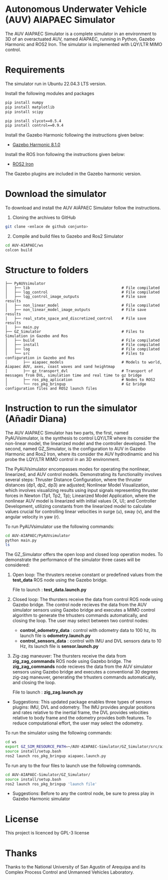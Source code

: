 # Autonomous Underwater Vehicle (AUV) AIAPAEC Simulator

The AUV AIAPAEC Simulator is a complete simulator in an environment to 3D of an overactuated AUV, named AIAPAEC, running in Python, Gazebo Harmonic and ROS2 Iron. The simulator is implemented with LQY/LTR MIMO control.

# Requirements

The simulator run in Ubuntu 22.04.3 LTS version.

Install the following modules and packages
~~~bash
pip install numpy
pip install matplotlib
pip install scipy 
~~~
~~~bash
pip install slycot==0.5.4
pip install control==0.9.4
~~~

Install the Gazebo Harmonic following the instructions given below: 
* [Gazebo Harmonic 8.1.0](https://gazebosim.org/docs/harmonic/install)

Install the ROS Iron following the instructions given below:
* [ROS2 Iron](https://docs.ros.org/en/iron/index.html)

The Gazebo plugins are included in the Gazebo harmonic version.

# Download the simulator

To download and install the AUV AIÁPAEC Simulator follow the instructions. 

1. Cloning the archives to GitHub

~~~bash
git clone <enlace de github conjunto>
~~~

2. Compile and build files to Gazebo and Ros2 Simulator

~~~bash
cd AUV-AIAPAEC/ws
colcon build
~~~

# Structure to folders
    ├── PyAUVsimulator
    │   ├── lib                                         # File compilated
    │   ├── lqg_control                                 # File compilated
    │   ├── lqg_control_image_outputs                   # File save results
    │   ├── non_linear_model                            # File compilated
    │   ├── non_linear_model_image_outputs              # File save results
    │   ├── real_state_space_and_discretized_control    # File save results
    │   ├── main.py  
    ├── GZ_Simulator                                    # Files to Simulation in Gazebo and Ros
    │   ├── build                                       # File compilated
    │   ├── install                                     # File compilated
    │   ├── log                                         # File compilated
    │   └── src                                         # Files to configuration in Gazebo and Ros
    │       ├── aiapaec_models                          # Models to world, Aiapaec AUV, axes, coast waves and sand heightmap
    │       ├── gz_transport_dvl                        # Transport of messages from DVL, simulation time and real time to gz bridge
    │       ├── ros_pkg_aplication                      # Nodes to ROS2
    │       └── ros_pkg_bringup                         # Gz bridge configuration files and ROS2 launch files 
    
# Instruction to run the simulator (Añadir Diana)

The AUV AIAPAEC Simulator has two parts, the first, named PyAUVsimulator, is the synthesis to control LQY/LTR where its consider the non-linear model, the linearized model and the controller developed. The second, named GZ_Simulator, is the configuration to AUV in Gazebo Harmonic and Ros2 Iron, where its consider the AUV hydrodinamic and his probe the LQY/LTR MIMO control in an 3D environment.

The PyAUVsimulator encompasses modes for operating the nonlinear, linearized, and AUV control models. Demonstrating its functionality involves several steps: Thruster Distance Configuration, where the thruster distances (dp1, dp2, dp3) are adjusted; Nonlinear Model Visualization, which involves visualizing results using input signals representing thruster forces in Newton (Tp1, Tp2, Tp); Linearized Model Application, where the nonlinear AUV model is linearized with initial values (X, U); and Controller Development, utilizing constants from the linearized model to calculate values crucial for controlling linear velocities in surge (u), sway (v), and the angular velocity in yaw (r).

To run PyAUVsimulator use the following commands:
~~~bash
cd AUV-AIAPAEC/PyAUVsimulator
python main.py
ls
~~~

The GZ_Simulator offers the open loop and closed loop operation modes. To demonstrate the performance of the simulator three cases will be considered:

1. Open loop: The thrusters receive constant or predefined values from the **test_data** ROS node using the Gazebo bridge.

    File to launch : **test_data.launch.py**

2. Closed loop: The thursters receive the data from control ROS node using Gazebo bridge. The control node recieves the data from the AUV simulator sensors using Gazebo bridge and executes a MIMO control algorithm to generate the trhusters commands automatically, and closing the loop. The user may select between two control nodes:

    - **control_odometry_data** : control with odometry data to 100 hz, its launch file is **odometry.launch.py**
    - **control_sensors_data** : control with IMU and DVL sensors data to 10 Hz, its launch file is **sensor.launch.py**

3. Zig-zag maneuver: The thursters receive the data from **zig_zag_commands** ROS node using Gazebo bridge. The **zig_zag_commands** node recieves the data from the AUV simulator sensors using Gazebo bridge and executes a conventional 30 degrees zig-zag maneuver, generating the trhusters commands automatically, and closing the loop. 
    
    File to launch : **zig_zag.launch.py**

* Suggestions: This updated package enables three types of sensors plugins: IMU, DVL and odometry. The IMU provides angular positions and rates relative to the inertial frame, the DVL provides velocities relative to body frame and the odometry provides both features. To reduce computational effort, the user may select the odometry. 

To run the simulator using the following commands:

~~~bash
cd ws
export GZ_SIM_RESOURCE_PATH=~/AUV-AIAPAEC-Simulator/GZ_Simulator/src/aiapaec_models/models:~/AUV-AIAPAEC-Simulator/GZ_Simulator/ws/src/aiapaec_models/worlds
source install/setup.bash
ros2 launch ros_pkg_bringup aiapaec.launch.py
~~~

To run any to the four files to launch use the following commands.
~~~bash
cd AUV-AIAPAEC-Simulator/GZ_Simulator/
source install/setup.bash
ros2 launch ros_pkg_bringup 'launch file'
~~~

* Suggestions: Before to any the control node, be sure to press play in Gazebo Harmonic simulator

# License

This project is licenced by GPL-3 license

# Thanks

Thanks to the National University of San Agustin of Arequipa and its Complex Process Control and Unmanned Vehicles Laboratory.



